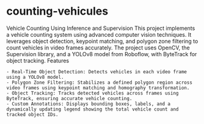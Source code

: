 # counting-vehicules
Vehicle Counting Using Inference and Supervision
This project implements a vehicle counting system using advanced computer vision techniques. It leverages object detection, keypoint matching, and polygon zone filtering to count vehicles in video frames accurately. The project uses OpenCV, the Supervision library, and a YOLOv8 model from Roboflow, with ByteTrack for object tracking.
Features

    - Real-Time Object Detection: Detects vehicles in each video frame using a YOLOv8 model.
    - Polygon Zone Filtering: Stabilizes a defined polygon region across video frames using keypoint matching and homography transformation.
    - Object Tracking: Tracks detected vehicles across frames using ByteTrack, ensuring accurate vehicle counting.
    - Custom Annotations: Displays bounding boxes, labels, and a dynamically updating legend showing the total vehicle count and tracked object IDs.
